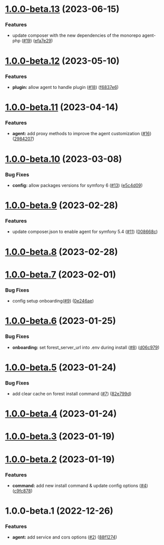 # [1.0.0-beta.13](https://github.com/ForestAdmin/symfony-forestadmin/compare/v1.0.0-beta.12...v1.0.0-beta.13) (2023-06-15)


### Features

* update composer with the new dependencies of the monorepo agent-php ([#19](https://github.com/ForestAdmin/symfony-forestadmin/issues/19)) ([efa7e29](https://github.com/ForestAdmin/symfony-forestadmin/commit/efa7e2951d6fb92ac6101a8393fa32072060a84a))

# [1.0.0-beta.12](https://github.com/ForestAdmin/symfony-forestadmin/compare/v1.0.0-beta.11...v1.0.0-beta.12) (2023-05-10)


### Features

* **plugin:** allow agent to handle plugin ([#18](https://github.com/ForestAdmin/symfony-forestadmin/issues/18)) ([f6837e6](https://github.com/ForestAdmin/symfony-forestadmin/commit/f6837e6929ee356f8784a0214d5bb4733acdcdbb))

# [1.0.0-beta.11](https://github.com/ForestAdmin/symfony-forestadmin/compare/v1.0.0-beta.10...v1.0.0-beta.11) (2023-04-14)


### Features

* **agent:** add proxy methods to improve the agent customization ([#16](https://github.com/ForestAdmin/symfony-forestadmin/issues/16)) ([2984207](https://github.com/ForestAdmin/symfony-forestadmin/commit/298420781a621b5962383f069ea414deede77059))

# [1.0.0-beta.10](https://github.com/ForestAdmin/symfony-forestadmin/compare/v1.0.0-beta.9...v1.0.0-beta.10) (2023-03-08)


### Bug Fixes

* **config:** allow packages versions for symfony 6 ([#13](https://github.com/ForestAdmin/symfony-forestadmin/issues/13)) ([e5c4d09](https://github.com/ForestAdmin/symfony-forestadmin/commit/e5c4d09b18a4db051693ed7057c1baf0264d3f77))

# [1.0.0-beta.9](https://github.com/ForestAdmin/symfony-forestadmin/compare/v1.0.0-beta.8...v1.0.0-beta.9) (2023-02-28)


### Features

* update composer.json to enable agent for symfony 5.4 ([#11](https://github.com/ForestAdmin/symfony-forestadmin/issues/11)) ([008668c](https://github.com/ForestAdmin/symfony-forestadmin/commit/008668c99ceca683e726cf90a57d61cbf269cd8f))

# [1.0.0-beta.8](https://github.com/ForestAdmin/symfony-forestadmin/compare/v1.0.0-beta.7...v1.0.0-beta.8) (2023-02-28)

# [1.0.0-beta.7](https://github.com/ForestAdmin/symfony-forestadmin/compare/v1.0.0-beta.6...v1.0.0-beta.7) (2023-02-01)


### Bug Fixes

* config setup onboarding([#9](https://github.com/ForestAdmin/symfony-forestadmin/issues/9)) ([0e246ae](https://github.com/ForestAdmin/symfony-forestadmin/commit/0e246ae88044e59120c0bacf6a0869487023e12a))

# [1.0.0-beta.6](https://github.com/ForestAdmin/symfony-forestadmin/compare/v1.0.0-beta.5...v1.0.0-beta.6) (2023-01-25)


### Bug Fixes

* **onboarding:** set forest_server_url into .env during install  ([#8](https://github.com/ForestAdmin/symfony-forestadmin/issues/8)) ([d06c979](https://github.com/ForestAdmin/symfony-forestadmin/commit/d06c9799147f9bb37f697ab6d78bfb476d7e601c))

# [1.0.0-beta.5](https://github.com/ForestAdmin/symfony-forestadmin/compare/v1.0.0-beta.4...v1.0.0-beta.5) (2023-01-24)


### Bug Fixes

* add clear cache on forest install command ([#7](https://github.com/ForestAdmin/symfony-forestadmin/issues/7)) ([82e799d](https://github.com/ForestAdmin/symfony-forestadmin/commit/82e799dd36381d9c11131b6df54470195d212092))

# [1.0.0-beta.4](https://github.com/ForestAdmin/symfony-forestadmin/compare/v1.0.0-beta.3...v1.0.0-beta.4) (2023-01-24)

# [1.0.0-beta.3](https://github.com/ForestAdmin/symfony-forestadmin/compare/v1.0.0-beta.2...v1.0.0-beta.3) (2023-01-19)

# [1.0.0-beta.2](https://github.com/ForestAdmin/symfony-forestadmin/compare/v1.0.0-beta.1...v1.0.0-beta.2) (2023-01-19)


### Features

* **command:** add new install command & update config options ([#4](https://github.com/ForestAdmin/symfony-forestadmin/issues/4)) ([c9fc878](https://github.com/ForestAdmin/symfony-forestadmin/commit/c9fc8783f60315970477e1604bba3211deebd8c4))

# 1.0.0-beta.1 (2022-12-26)


### Features

* **agent:** add service and cors options ([#2](https://github.com/ForestAdmin/symfony-forestadmin/issues/2)) ([88f1274](https://github.com/ForestAdmin/symfony-forestadmin/commit/88f12748e689ab1e0523bad790b164888750891e))
